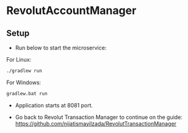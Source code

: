 # RevolutAccountManager

## Setup

* Run below to start the microservice:

For Linux:
```bash
./gradlew run
```
For Windows:
```bash
gradlew.bat run
```

* Application starts at 8081 port.

* Go back to Revolut Transaction Manager to continue on the guide: https://github.com/nijatismayilzada/RevolutTransactionManager

